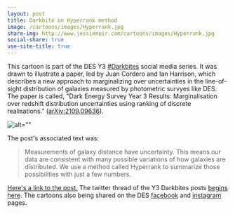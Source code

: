 ```yaml
---
layout: post
title: Darkbite on Hyperrank method
image: /cartoons/images/Hyperrank.jpg
share-img: http://www.jessiemuir.com/cartoons/images/Hyperrank.jpg
social-share: true
use-site-title: true
---
```


This cartoon is part of the DES Y3 [#Darkbites](https://twitter.com/hashtag/darkbites?src=hashtag_click) social media series. It was drawn to illustrate a paper, led by Juan Cordero and Ian Harrison, which describes a new approach to marginalizing over uncertainties in the line-of-sight distribution of galaxies measured by photometric survyes like DES. The paper is called, "Dark Energy Survey Year 3 Results: Marginalisation over redshift distribution uncertainties using ranking of discrete realisations." ([arXiv:2109.09636](https://arxiv.org/abs/2109.09636)).

![alt=""](/cartoons/images/Hyperrank.jpg)


The post's associated text was:

> Measurements of galaxy distance have uncertainty. This means our data are consistent with many possible variations of how galaxies are distributed. We use a method called Hyperrank to summarize those possibilities with just a few numbers.


[Here's a link to the post.](https://twitter.com/theDESurvey/status/1449050134189420549) The twitter thread of the Y3 Darkbites posts [begins here](https://twitter.com/theDESurvey/status/1334937310606004227). The cartoons also being shared on the DES [facebook](https://www.facebook.com/darkenergysurvey) and [instagram](https://www.instagram.com/darkenergysurvey/) pages.
